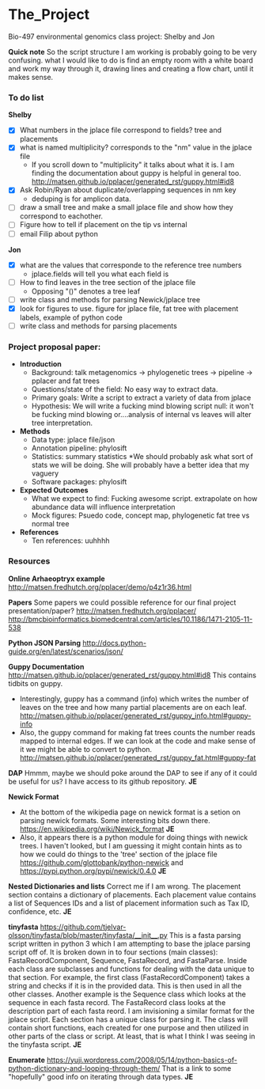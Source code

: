 # The_Project
Bio-497 environmental genomics class project: Shelby and Jon

__Quick note__ So the script structure I am working is probably going to be very confusing. what I would like to do is find an empty room with a white board and work my way through it, drawing lines and creating a flow chart, until it makes sense. 

### To do list

__Shelby__
* [X] What numbers in the jplace file correspond to fields? tree and placements
* [X] what is named multiplicity? corresponds to the "nm" value in the jplace file
  * If you scroll down to "multiplicity" it talks about what it is. I am finding the documentation about guppy is helpful in general too. http://matsen.github.io/pplacer/generated_rst/guppy.html#id8
* [X] Ask Robin/Ryan about duplicate/overlapping sequences in nm key
  * deduping is for amplicon data. 
* [ ] draw a small tree and make a small jplace file and show how they correspond to eachother.
* [ ] Figure how to tell if placement on the tip vs internal 
* [ ] email Filip about python

__Jon__
* [X] what are the values that corresponde to the reference tree numbers
  *  jplace.fields will tell you what each field is
* [ ] How to find leaves in the tree section of the jplace file
  * Opposing "()" denotes a tree leaf  
* [ ] write class and methods for parsing Newick/jplace tree 
* [X] look for figures to use. figure for jplace file, fat tree with placement labels, example of python code
* [ ] write class and methods for parsing placements 

### Project proposal paper:


- __Introduction__
  - Background: talk metagenomics -> phylogenetic trees -> pipeline -> pplacer and fat trees
  - Questions/state of the field: No easy way to extract data. 
  - Primary goals: Write a script to extract a variety of data from jplace
  - Hypothesis: We will write a fucking mind blowing script null: it won't be fucking mind blowing or....analysis of internal vs leaves will alter tree interpretation.
- __Methods__
  - Data type: jplace file/json
  * Annotation pipeline: phylosift
  * Statistics: summary statistics 
     *We should probably ask what sort of stats we will be doing. She will probably have a better idea that my vaguery  
  * Software packages: phylosift
- __Expected Outcomes__
  * What we expect to find: Fucking awesome script. extrapolate on how abundance data will influence interpretation
  * Mock figures: Psuedo code, concept map, phylogenetic fat tree vs normal tree 
- __References__
  * Ten references: uuhhhh

### Resources

__Online Arhaeoptryx example__ 
http://matsen.fredhutch.org/pplacer/demo/p4z1r36.html

__Papers__
Some papers we could possible reference for our final project presentation/paper? 
http://matsen.fredhutch.org/pplacer/
http://bmcbioinformatics.biomedcentral.com/articles/10.1186/1471-2105-11-538

__Python JSON Parsing__
http://docs.python-guide.org/en/latest/scenarios/json/



__Guppy Documentation__
http://matsen.github.io/pplacer/generated_rst/guppy.html#id8
This contains tidbits on guppy. 
* Interestingly, guppy has a command (info) which writes the number of leaves on the tree and how many partial placements are on each leaf. http://matsen.github.io/pplacer/generated_rst/guppy_info.html#guppy-info
* Also, the guppy command for making fat trees counts the number reads mapped to internal edges. If we can look at the code and make sense of it we might be able to convert to python. http://matsen.github.io/pplacer/generated_rst/guppy_fat.html#guppy-fat

__DAP__
Hmmm, maybe we should poke around the DAP to see if any of it could be useful for us? I have access to its github repository. __JE__

__Newick Format__
* At the bottom of the wikipedia page on newick format is a setion on parsing newick formats. Some interesting bits down there. https://en.wikipedia.org/wiki/Newick_format __JE__
* Also, it appears there is a python module for doing things with newick trees. I haven't looked, but I am guessing it might contain hints as to how we could do things to the 'tree' section of the jplace file
https://github.com/glottobank/python-newick and https://pypi.python.org/pypi/newick/0.4.0 __JE__

__Nested Dictionaries and lists__
Correct me if I am wrong. The placement section contains a dictionary of placements. Each placement value contains a list of Sequences IDs and a list of placement information such as Tax ID, confidence, etc. __JE__

__tinyfasta__
https://github.com/tjelvar-olsson/tinyfasta/blob/master/tinyfasta/__init__.py
This is a fasta parsing script written in python 3 which I am attempting to base the jplace parsing script off of. It is broken down in to four sections (main classes): FastaRecordComponent, Sequence, FastaRecord, and FastaParse. Inside each class are subclasses and functions for dealing with the data unique to that section. For example, the first class (FastaRecordComponent) takes a string and checks if it is in the provided data. This is then used in all the other classes. Another example is the Sequence class which looks at the sequence in each fasta record. The FastaRecord class looks at the description part of each fasta reord. I am invisioning a similar format for the jplace script. Each section has a unique class for parsing it. The class will contain short functions, each created for one purpose and then utilized in other parts of the class or script. At least, that is what I think I was seeing in the tinyfasta script. __JE__ 

__Enumerate__
https://yuji.wordpress.com/2008/05/14/python-basics-of-python-dictionary-and-looping-through-them/
That is a link to some "hopefully" good info on iterating through data types. __JE__

